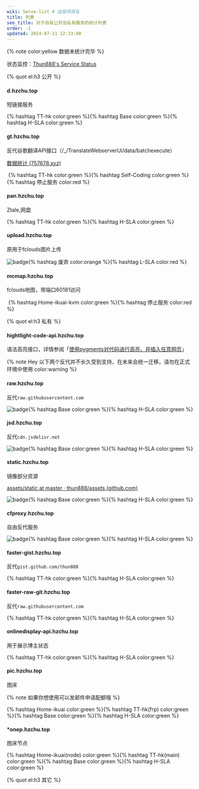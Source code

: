 ```yaml
---
wiki: Serve-list # 这是项目名
title: 列表
seo_title: 对于自有公开及私有服务的统计列表
order: -1
updated: 2024-07-11 22:33:00
---
```


{% note color:yellow 数据未统计完毕 %}

状态监控：[Thun888's Service Status](https://status.hzchu.top/status/web)

{% quot el:h3 公开 %}

#### d.hzchu.top

短链接服务

{% hashtag TT-hk color:green %}{% hashtag Base color:green %}{% hashtag H-SLA color:green %}

#### gt.hzchu.top

反代谷歌翻译API接口（/_/TranslateWebserverUi/data/batchexecute）

[数据统计 (757678.xyz)](https://gt-stats.757678.xyz/)

​	{% hashtag TT-hk color:green %}{% hashtag Self-Coding color:green %}{% hashtag 停止服务 color:red %}

#### pan.hzchu.top

Ztale,网盘

{% hashtag TT-hk color:green %}{% hashtag H-SLA color:green %}

#### upload.hzchu.top

原用于fclouds图片上传

<img style="display: inline-block;" src="https://img.shields.io/badge/Vercel-Vercel?logo=Vercel&color=000000" alt="badge">{% hashtag 废弃 color:orange %}{% hashtag L-SLA color:red %}

#### mcmap.hzchu.top

fclouds地图，带端口60181访问

​	{% hashtag Home-ikuai-kvm color:green %}{% hashtag 停止服务 color:red %}

{% quot el:h3 私有 %}

#### hightlight-code-api.hzchu.top

语法高亮接口，详情参阅「[使用pygments对代码进行高亮，并插入任意网页](/2024/使用pygments对代码进行高亮，并插入任意网页/)」

{% note Hey 以下两个反代并不长久受到支持，在未来会统一迁移，请勿在正式环境中使用 color:warning %}

#### raw.hzchu.top

反代`raw.githubusercontent.com`

<img style="display: inline-block;" src="https://img.shields.io/badge/Vercel-Vercel?logo=Vercel&color=000000" alt="badge">{% hashtag Base color:green %}{% hashtag H-SLA color:green %}

#### jsd.hzchu.top

反代`cdn.jsdelivr.net`

<img style="display: inline-block;" src="https://img.shields.io/badge/Vercel-Vercel?logo=Vercel&color=000000" alt="badge">{% hashtag Base color:green %}{% hashtag H-SLA color:green %}

#### static.hzchu.top

镜像部分资源

[assets/static at master · thun888/assets (github.com)](https://github.com/thun888/assets/tree/master/static)

<img style="display: inline-block;" src="https://img.shields.io/badge/Vercel-Vercel?logo=Vercel&color=000000" alt="badge">{% hashtag Base color:green %}{% hashtag H-SLA color:green %}





#### cfproxy.hzchu.top

自由反代服务

<img style="display: inline-block;" src="https://img.shields.io/badge/Cloudflare-Cloudflare?logo=Cloudflare&color=000000" alt="badge">{% hashtag Base color:green %}{% hashtag H-SLA color:green %}

#### faster-gist.hzchu.top

反代`gist.github.com/thun888`

{% hashtag TT-hk color:green %}{% hashtag H-SLA color:green %}

#### faster-raw-git.hzchu.top

反代`raw.githubusercontent.com`

{% hashtag TT-hk color:green %}{% hashtag H-SLA color:green %}

#### onlinedisplay-api.hzchu.top

用于展示博主状态

{% hashtag TT-hk color:green %}{% hashtag H-SLA color:green %}

#### pic.hzchu.top

图床

{% note 如果你想使用可以发邮件申请配额哦 %}

{% hashtag Home-ikuai color:green %}{% hashtag TT-hk(frp) color:green %}{% hashtag Base color:green %}{% hashtag H-SLA color:green %}

#### *onep.hzchu.top

图床节点

{% hashtag Home-ikuai(node) color:green %}{% hashtag TT-hk(main) color:green %}{% hashtag Base color:green %}{% hashtag H-SLA color:green %}

{% quot el:h3 其它 %}
